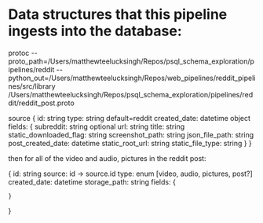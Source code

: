 # Data structures that this pipeline ingests into the database:
protoc --proto_path=/Users/matthewteelucksingh/Repos/psql_schema_exploration/pipelines/reddit --python_out=/Users/matthewteelucksingh/Repos/web_pipelines/reddit_pipelines/src/library /Users/matthewteelucksingh/Repos/psql_schema_exploration/pipelines/reddit/reddit_post.proto

source {
    id: string
    type: string default=reddit
    created_date: datetime object
    fields: {
        subreddit: string optional
        url: string
        title: string
        static_downloaded_flag: string
        screenshot_path: string
        json_file_path: string
        post_created_date: datetime
        static_root_url: string
        static_file_type: string
    }
}

then for all of the video and audio, pictures in the reddit post:

{
    id: string
    source: id -> source.id
    type: enum [video, audio, pictures, post?]
    created_date: datetime
    storage_path: string
    fields: {
        
    }
}
